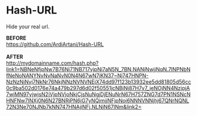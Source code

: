 # Hash-URL


Hide your real url.

<b>BEFORE</b><br />
https://github.com/ArdiArtani/Hash-URL
<br /><br />
<b>AFTER</b><br />
http://mydomainname.com/hash.php?link1=NBNeNfjpNw7B76Ni71NB717vjpNi7aN5N_7BN.NANjNwjjNqN.7lNPNbNfNeNoNANYNvNvNaNvN0N4N67wN7jKN37~Nj747HNPN-NzNzNiNvj7NkNr76NkjNNzNVNVNEjX74dd97f123b13932ee5dd81805d56cc0c9ba502d0176e74a479b297d6d02f50551jcNBjNj87H7y7_jeNOjNN4NzjpjA7wjMN97yjwjsN2jVjpNVjoNkjCjsNuNgjDjENuNrN67H757ZNG7d7PN1NSNcNHNFNw7INXj0N6N27BNRjPN6jG7yNQjmjjNFjpNoj6NNNVNNjhj67QNrNQNL72N3Ne70NJNb7kNN747HNAjiNFj.NLNiN67lNm&link2=
